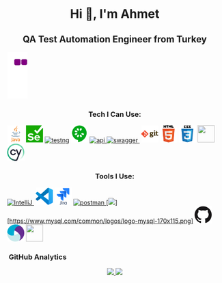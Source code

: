 <!---
ayazicioglu/ayazicioglu is a ✨ special ✨ repository because its `README.md` (this file) appears on your GitHub profile.
You can click the Preview link to take a look at your changes.
--->
<h1 align="center">Hi 👋, I'm Ahmet</h1>


<h2 align="center"> QA Test Automation Engineer from Turkey</h2>

![snake gif](https://github.com/ayazicioglu/ayazicioglu/blob/output/github-contribution-grid-snake.gif)
 


<h3 align="center"> Tech I Can Use:</h3>

[<img height="40" width="40" src="https://raw.githubusercontent.com/github/explore/5b3600551e122a3277c2c5368af2ad5725ffa9a1/topics/java/java.png">][java]
[<img height="40" width="40" src="https://raw.githubusercontent.com/github/explore/5b3600551e122a3277c2c5368af2ad5725ffa9a1/topics/selenium/selenium.png">][selenium]
[<a href="https://testng.org/doc/" target="_blank"><img src="https://blogs.perficient.com/files/2014/08/TestNG.png" alt="testng" width="40" height="40" /></a>][testng]
<img src="https://github.com/devicons/devicon/blob/master/icons/cucumber/cucumber-plain.svg" title="Cucumber" alt="Cucumber" width="40" height="40"/>
<a href="https://www.api.com" target="_blank" rel="noreferrer"> <img src="https://encrypted-tbn0.gstatic.com/images?q=tbn:ANd9GcQFpswKqlwex1UtYOHT6cWIVsJ3dQfEg__lFQ&usqp=CAU" alt="api" width="40" height="40"/> </a>
<a href="https://swagger.io/" target="_blank" rel=”noopener”> <img src="https://encrypted-tbn0.gstatic.com/images?q=tbn:ANd9GcT2-qHhkU65OgRkaxFh1vRF4ycDfUOznjs7cEu5aXbMwWCYpNUMNPfDcL9Fox0a3_mbtAY&usqp=CAU" alt="swagger" width="40" height="40"/> </a>
<img height="40" width="40" src="https://raw.githubusercontent.com/github/explore/5b3600551e122a3277c2c5368af2ad5725ffa9a1/topics/git/git.png">
[<img height="40" width="40" src="https://raw.githubusercontent.com/github/explore/5b3600551e122a3277c2c5368af2ad5725ffa9a1/topics/html/html.png">][html]
<img src="https://raw.githubusercontent.com/devicons/devicon/master/icons/css3/css3-original-wordmark.svg" alt="css3" width="40" height="40" />
[<img height="40" width="40" src="https://upload.wikimedia.org/wikipedia/commons/9/99/Unofficial_JavaScript_logo_2.svg">](https://upload.wikimedia.org/wikipedia/commons/9/99/Unofficial_JavaScript_logo_2.svg)
[<img height="40" width="40" src="https://github.com/ayazicioglu/cypressFramework/blob/main/Cypress_Logomark_Dark-Color.png">](https://github.com/ayazicioglu/cypressFramework/blob/main/Cypress_Logomark_Dark-Color.png)


[vscode]: https://code.visualstudio.com/
[java]: https://www.java.com/
[selenium]: https://www.selenium.dev/
[postgresql]: https://www.postgresql.org/
[sql]: https://www.w3schools.com/sql/
[html]: https://www.w3schools.com/html/
[github]: https://github.com/ayaziciogluhttps://github.com/ayazicioglu/ayazicioglu/blob/main/README.md
[cucumber]: https://cucumber.io/
[intellij]: https://www.jetbrains.com/idea/download/#section=windows
[testng]: https://testng.org/doc/


<h3  align="center"> Tools I Use:</h3>

[<a href="https://www.jetbrains.com/idea/features/" target="_blank" rel=”noopener”> <img src="https://encrypted-tbn0.gstatic.com/images?q=tbn:ANd9GcQalKFwVDd0H7Xx8HaqWBbUmDRdrgxUoicGBZC0eIzTsww7Sev-ySXJ3in9Udv2R9CR3lo&usqp=CAU" alt="IntelliJ" width="40" height="40"/> </a>][intellij]
[<img width="40" src="https://raw.githubusercontent.com/github/explore/80688e429a7d4ef2fca1e82350fe8e3517d3494d/topics/visual-studio-code/visual-studio-code.png" />][vscode]
<img src="https://github.com/devicons/devicon/blob/master/icons/jira/jira-original-wordmark.svg" title="Jira" alt="Jira" width="40" height="40"/>
<a href="https://postman.com" target="_blank" rel=”noopener”> <img src="https://www.vectorlogo.zone/logos/getpostman/getpostman-icon.svg" alt="postman" width="40" height="40"/> </a>
[<img width="40" src="https://www.mysql.com/common/logos/logo-mysql-170x115.png" />][https://www.mysql.com/common/logos/logo-mysql-170x115.png]
[<img height="40" width="40" src="https://raw.githubusercontent.com/github/explore/5b3600551e122a3277c2c5368af2ad5725ffa9a1/topics/github/github.png">][github]
[<img height="40" width="40" src="https://github.com/ayazicioglu/AppiumCucumber/blob/main/appium-logo.png">](https://github.com/ayazicioglu/AppiumCucumber/blob/main/appium-logo.png)
[<img height="40" width="40" src="https://jmeter.apache.org/images/jmeter_square.svg">](https://jmeter.apache.org/images/jmeter_square.svg)



### &nbsp;GitHub Analytics

<p align="center">
<a href="https://github.com/ayazicioglu">
  <img height="150em" src="https://github-readme-stats-eight-theta.vercel.app/api?username=ayazicioglu&show_icons=true&theme=algolia&include_all_commits=true&count_private=true"/>
  <img height="150em" src="https://github-readme-stats-eight-theta.vercel.app/api/top-langs/?username=ayazicioglu&layout=compact&langs_count=8&theme=algolia"/>


</div> 
 
 
 
 </a>
</p>


